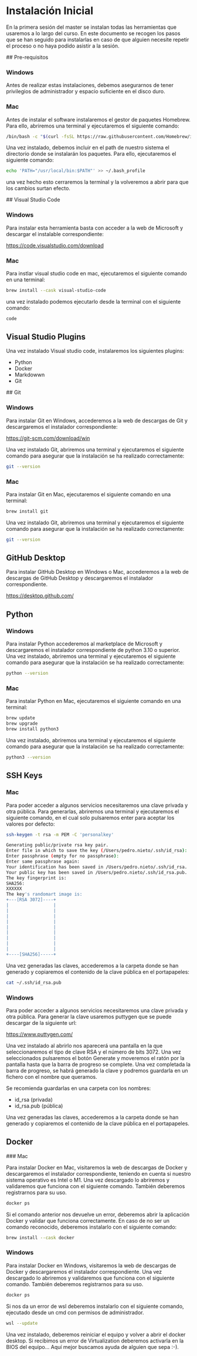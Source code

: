 # Instalación Inicial

En la primera sesión del master se instalan todas las herramientas que usaremos a lo largo del curso. En este documento se recogen los pasos que se han seguido para instalarlas en caso de que alguien necesite repetir el proceso o no haya podido asistir a la sesión.

## Pre-requisitos

### Windows
Antes de realizar estas instalaciones, debemos asegurarnos de tener privilegios de administrador y espacio suficiente en el disco duro.

### Mac
Antes de instalar el software instalaremos el gestor de paquetes Homebrew. Para ello, abriremos una terminal y ejecutaremos el siguiente comando:

```bash
/bin/bash -c "$(curl -fsSL https://raw.githubusercontent.com/Homebrew/install/HEAD/install.sh)"
```
 Una vez instalado, debemos incluir en el path de nuestro sistema el directorio donde se instalarán los paquetes. Para ello, ejecutaremos el siguiente comando:

```bash
echo 'PATH="/usr/local/bin:$PATH"' >> ~/.bash_profile
```

una vez hecho esto cerraremos la terminal y la volveremos a abrir para que los cambios surtan efecto.



## Visual Studio Code

### Windows
Para instalar esta herramienta basta con acceder a la web de Microsoft y descargar el instalable correspondiente:

https://code.visualstudio.com/download

### Mac
Para instlar visual studio code en mac, ejecutaremos el siguiente comando en una terminal:

```bash
brew install --cask visual-studio-code
```
una vez instalado podemos ejecutarlo desde la terminal con el siguiente comando:

```bash
code
```

## Visual Studio Plugins
Una vez instalado Visual studio code, instalaremos los siguientes plugins:
- Python
- Docker
- Markdowwn
- Git



## Git
### Windows
Para instalar Git en Windows, accederemos a la web de descargas de Git y descargaremos el instalador correspondiente:

https://git-scm.com/download/win

Una vez instalado Git, abriremos una terminal y ejecutaremos el siguiente comando para asegurar que la instalación se ha realizado correctamente:

```bash
git --version
```

### Mac
Para instalar Git en Mac, ejecutaremos el siguiente comando en una terminal:

```bash
brew install git
```

Una vez instalado Git, abriremos una terminal y ejecutaremos el siguiente comando para asegurar que la instalación se ha realizado correctamente:

```bash
git --version
```

## GitHub Desktop
Para instalar GitHub Desktop en Windows o Mac, accederemos a la web de descargas de GitHub Desktop y descargaremos el instalador correspondiente. 

https://desktop.github.com/

## Python
### Windows
Para instalar Python accederemos al marketplace de Microsoft y descargaremos el instalador correspondiente de python 3.10 o superior.
Una vez instalado, abriremos una terminal y ejecutaremos el siguiente comando para asegurar que la instalación se ha realizado correctamente:

```bash
python --version
```

### Mac
Para instalar Python en Mac, ejecutaremos el siguiente comando en una terminal:

```bash
brew update
brew upgrade
brew install python3
```

Una vez instalado, abriremos una terminal y ejecutaremos el siguiente comando para asegurar que la instalación se ha realizado correctamente:

```bash
python3 --version
```

## SSH Keys

### Mac 

Para poder acceder a algunos servicios necesitaremos una clave privada y otra pública. Para generarlas, abriremos una terminal y ejecutaremos el siguiente comando, en el cual solo pulsaremos enter para aceptar los valores por defecto:

```bash
ssh-keygen -t rsa -m PEM -C 'personalkey'

Generating public/private rsa key pair.
Enter file in which to save the key (/Users/pedro.nieto/.ssh/id_rsa): 
Enter passphrase (empty for no passphrase): 
Enter same passphrase again: 
Your identification has been saved in /Users/pedro.nieto/.ssh/id_rsa.
Your public key has been saved in /Users/pedro.nieto/.ssh/id_rsa.pub.
The key fingerprint is:
SHA256:
XXXXXX
The key's randomart image is:
+---[RSA 3072]----+
|                 |
|                 |
|                 |
|                 |
|                 |
|                 |
|                 |
|                 |
|                 |
+----[SHA256]-----+
```

Una vez generadas las claves, accederemos a la carpeta donde se han generado y copiaremos el contenido de la clave pública en el portapapeles:

```bash
cat ~/.ssh/id_rsa.pub
```

### Windows

Para poder acceder a algunos servicios necesitaremos una clave privada y otra pública. Para generar la clave usaremos puttygen que se puede descargar de la siguiente url:

https://www.puttygen.com/

Una vez instalado al abrirlo nos aparecerá una pantalla en la que seleccionaremos el tipo de clave RSA y el número de bits 3072. Una vez seleccionados pulsaremos el botón Generate y moveremos el ratón por la pantalla hasta que la barra de progreso se complete. Una vez completada la barra de progreso, se habrá generado la clave y podremos guardarla en un fichero con el nombre que queramos.

Se recomienda guardarlas en una carpeta con los nombres:
- id_rsa (privada)
- id_rsa.pub (pública)

Una vez generadas las claves, accederemos a la carpeta donde se han generado y copiaremos el contenido de la clave pública en el portapapeles.


## Docker

### Mac

Para instalar Docker en Mac, visitaremos la web de descargas de Docker y descargaremos el instalador correspondiente, teniendo en cuenta si nuestro sistema operativo es Intel o M1. Una vez descargado lo abriremos y validaremos que funciona con el siguiente comando. También deberemos registrarnos para su uso.

```bash
docker ps
```

Si el comando anterior nos devuelve un error, deberemos abrir la aplicación Docker y validar que funciona correctamente. En caso de no ser un comando reconocido, deberemos instalarlo con el siguiente comando:

```bash
brew install --cask docker
```

### Windows
Para instalar Docker en Windows, visitaremos la web de descargas de Docker y descargaremos el instalador correspondiente. Una vez descargado lo abriremos y validaremos que funciona con el siguiente comando. También deberemos registrarnos para su uso.

```bash
docker ps
```

Si nos da un error de wsl deberemos instalarlo con el siguiente comando, ejecutado desde un cmd con permisos de administrador.

```bash
wsl --update 
```

Una vez instalado, deberemos reiniciar el equipo y volver a abrir el docker desktop.
Si recibimos un error de Virtualization deberemos activarla en la BIOS del equipo... Aquí mejor buscamos ayuda de alguien que sepa :-).